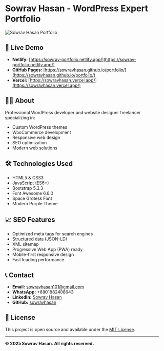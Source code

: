 # Sowrav Hasan - WordPress Expert Portfolio

![Sowrav Hasan Portfolio](https://i.ibb.co/Y7PsKqZ/IMG-2041.jpg)

## 🚀 Live Demo
- **Netlify:** [https://sowrav-portfolio.netlify.app/](https://sowrav-portfolio.netlify.app/)
- **GitHub Pages:** [https://sowravhasan.github.io/portfolio/](https://sowravhasan.github.io/portfolio/)
- **Vercel:** [https://sowravhasan.vercel.app/](https://sowravhasan.vercel.app/)

## 👨‍💻 About
Professional WordPress developer and website designer freelancer specializing in:
- Custom WordPress themes
- WooCommerce development
- Responsive web design
- SEO optimization
- Modern web solutions

## 🛠️ Technologies Used
- HTML5 & CSS3
- JavaScript (ES6+)
- Bootstrap 5.3.3
- Font Awesome 6.6.0
- Space Grotesk Font
- Modern Purple Theme

## 📈 SEO Features
- Optimized meta tags for search engines
- Structured data (JSON-LD)
- XML sitemap
- Progressive Web App (PWA) ready
- Mobile-first responsive design
- Fast loading performance

## 📞 Contact
- **Email:** sowravhasan101@gmail.com
- **WhatsApp:** +8801882408643
- **LinkedIn:** [Sowrav Hasan](https://www.linkedin.com/in/sowrav-hasan/)
- **GitHub:** [sowravhasan](https://github.com/sowravhasan)

## 📄 License
This project is open source and available under the [MIT License](LICENSE).

---
**© 2025 Sowrav Hasan. All rights reserved.**
